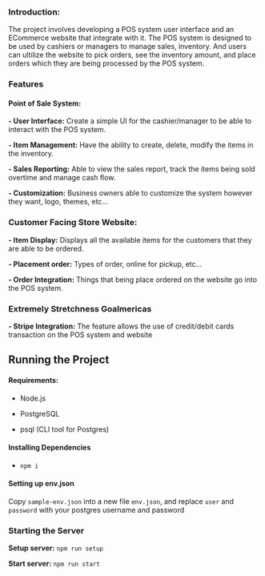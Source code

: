 ### Introduction: 
The project involves developing a POS system user interface and an ECommerce website that integrate with it. The POS system is designed to be used by cashiers or managers to manage sales, inventory. And users can ultilize the website to pick orders, see the inventory amount, and place orders which they are being processed by the POS system.
### Features
#### Point of Sale System:
**- User Interface:** Create a simple UI for the cashier/manager to be able to interact with the POS system.

**- Item Management:** Have the ability to create, delete, modify the items in the inventory.

**- Sales Reporting:** Able to view the sales report, track the items being sold overtime and manage cash flow.

**- Customization:** Business owners able to customize the system however they want, logo, themes, etc...
### Customer Facing Store Website:
**- Item Display:** Displays all the available items for the customers that they are able to be ordered.

**- Placement order:** Types of order, online for pickup, etc...

**- Order Integration:** Things that being place ordered on the website go into the POS system.

### Extremely Stretchness Goalmericas
**- Stripe Integration:** The feature allows the use of credit/debit cards transaction on the POS system and website

## Running the Project
#### Requirements:
- Node.js
  
- PostgreSQL

- psql (CLI tool for Postgres)

#### Installing Dependencies
- `npm i`

#### Setting up env.json
Copy `sample-env.json` into a new file `env.json`, and replace `user` and `password` with your postgres username and password 

### Starting the Server
**Setup server:** `npm run setup`

**Start server:** `npm run start`
